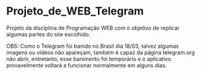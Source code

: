 # Projeto_de_WEB_Telegram
Projeto da disciplina de Programação WEB com o objetivo de replicar algumas partes do site escolhido.

OBS: Como o Telegram foi banido no Brasil dia 18/03, talvez algumas imagens ou vídeos não apareçam, também é capaz da página telegram.org não abrir, entretanto, esse banimento foi temporário e o aplicativo provavelmente voltará a funcionar normalmente em alguns dias.
